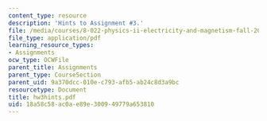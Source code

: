 ```yaml
---
content_type: resource
description: 'Hints to Assignment #3.'
file: /media/courses/8-022-physics-ii-electricity-and-magnetism-fall-2002/18a58c58ac0ae89e300949779a653810_hw3hints.pdf
file_type: application/pdf
learning_resource_types:
- Assignments
ocw_type: OCWFile
parent_title: Assignments
parent_type: CourseSection
parent_uid: 9a370dcc-010e-c793-afb5-ab24c8d3a9bc
resourcetype: Document
title: hw3hints.pdf
uid: 18a58c58-ac0a-e89e-3009-49779a653810
---
```

